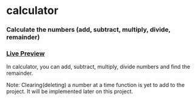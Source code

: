 # calculator

### Calculate the numbers (add, subtract, multiply, divide, remainder)

### <a href="https://calculator-createdbymay.netlify.app/">Live Preview</a>

In calculator, you can add, subtract, multiply, divide numbers and find the remainder.

Note: Clearing(deleting) a number at a time function is yet to add to the project. It will be implemented later on this project.
